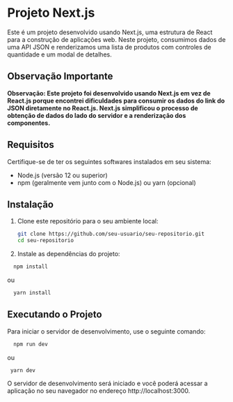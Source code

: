# Projeto Next.js

Este é um projeto desenvolvido usando Next.js, uma estrutura de React para a construção de aplicações web. Neste projeto, consumimos dados de uma API JSON e renderizamos uma lista de produtos com controles de quantidade e um modal de detalhes.

## Observação Importante

**Observação: Este projeto foi desenvolvido usando Next.js em vez de React.js porque encontrei dificuldades para consumir os dados do link do JSON diretamente no React.js. Next.js simplificou o processo de obtenção de dados do lado do servidor e a renderização dos componentes.**

## Requisitos

Certifique-se de ter os seguintes softwares instalados em seu sistema:

- Node.js (versão 12 ou superior)
- npm (geralmente vem junto com o Node.js) ou yarn (opcional)

## Instalação

1. Clone este repositório para o seu ambiente local:

   ```bash
   git clone https://github.com/seu-usuario/seu-repositorio.git
   cd seu-repositorio
   ```

2. Instale as dependências do projeto:

  ```bash
    npm install
  ```

  ou

  ```bash
    yarn install
  ```

## Executando o Projeto
Para iniciar o servidor de desenvolvimento, use o seguinte comando:

  ```bash
    npm run dev
  ```

  ou

   ```bash
    yarn dev
  ```
  
O servidor de desenvolvimento será iniciado e você poderá acessar a aplicação no seu navegador no endereço http://localhost:3000.
